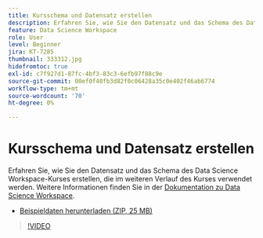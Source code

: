 ```yaml
---
title: Kursschema und Datensatz erstellen
description: Erfahren Sie, wie Sie den Datensatz und das Schema des Data Science Workspace-Kurses erstellen, die im weiteren Verlauf des Kurses verwendet werden.
feature: Data Science Workspace
role: User
level: Beginner
jira: KT-7285
thumbnail: 333312.jpg
hidefromtoc: true
exl-id: c7f927d1-87fc-4bf3-83c3-6efb97f88c9e
source-git-commit: 00ef0f40fb3d82f0c06428a35c0e402f46ab6774
workflow-type: tm+mt
source-wordcount: '70'
ht-degree: 0%

---
```


# Kursschema und Datensatz erstellen

Erfahren Sie, wie Sie den Datensatz und das Schema des Data Science Workspace-Kurses erstellen, die im weiteren Verlauf des Kurses verwendet werden. Weitere Informationen finden Sie in der [Dokumentation zu Data Science Workspace](https://experienceleague.adobe.com/docs/experience-platform/data-science-workspace/home.html).

* [Beispieldaten herunterladen (ZIP, 25 MB)](../assets/DSW-course-sample-assets.zip)

>[!VIDEO](https://video.tv.adobe.com/v/333312?learn=on)
